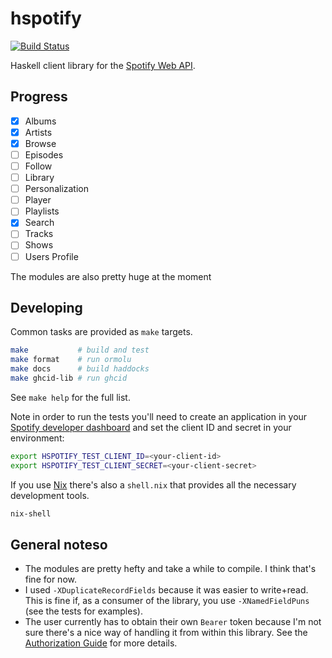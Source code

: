 # hspotify

[![Build Status](https://travis-ci.org/jmackie/hspotify.svg?branch=master)](https://travis-ci.org/jmackie/hspotify)

Haskell client library for the [Spotify Web API](https://developer.spotify.com/documentation/web-api/).

## Progress

- [x] Albums
- [x] Artists
- [x] Browse
- [ ] Episodes
- [ ] Follow
- [ ] Library
- [ ] Personalization
- [ ] Player
- [ ] Playlists
- [x] Search
- [ ] Tracks
- [ ] Shows
- [ ] Users Profile

The modules are also pretty huge at the moment

## Developing

Common tasks are provided as `make` targets.

```bash
make           # build and test
make format    # run ormolu
make docs      # build haddocks
make ghcid-lib # run ghcid
```

See `make help` for the full list.

Note in order to run the tests you'll need to create an application in your
[Spotify developer dashboard](https://developer.spotify.com/dashboard) and set
the client ID and secret in your environment:

```bash
export HSPOTIFY_TEST_CLIENT_ID=<your-client-id>
export HSPOTIFY_TEST_CLIENT_SECRET=<your-client-secret>
```

If you use [Nix](https://nixos.org/nix/) there's also a `shell.nix` that
provides all the necessary development tools.

```bash
nix-shell
```

## General noteso

- The modules are pretty hefty and take a while to compile. I think that's fine for now.
- I used `-XDuplicateRecordFields` because it was easier to write+read. This is
  fine if, as a consumer of the library, you use `-XNamedFieldPuns` (see the tests for examples).
- The user currently has to obtain their own `Bearer` token because I'm not
  sure there's a nice way of handling it from within this library.
  See the [Authorization Guide](https://developer.spotify.com/documentation/general/guides/authorization-guide/)
  for more details.
